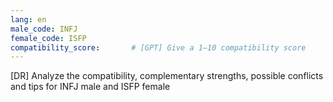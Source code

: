 ```yaml
---
lang: en
male_code: INFJ
female_code: ISFP
compatibility_score:       # [GPT] Give a 1–10 compatibility score
---
```


[DR] Analyze the compatibility, complementary strengths, possible conflicts and tips for INFJ male and ISFP female

